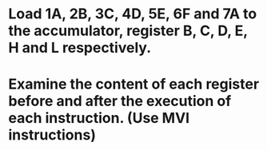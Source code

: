 # Load 1A, 2B, 3C, 4D, 5E, 6F and 7A to the accumulator, register B, C, D, E, H and L respectively. 
# Examine the content of each register before and after the execution of each instruction. (Use MVI instructions) 